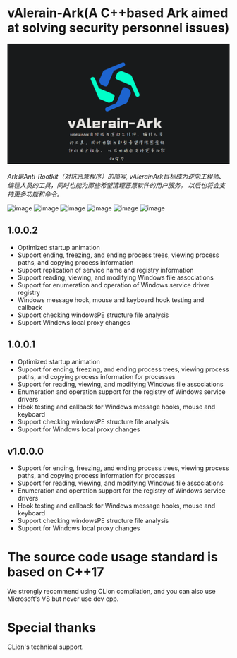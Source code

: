 # vAlerain-Ark(A C++based Ark aimed at solving security personnel issues)

![](https://github.com/WhiteFoxLinux/vAlerain-Ark/blob/main/icon/icon.png)

_Ark是Anti-Rootkit（对抗恶意程序）的简写, vAlerainArk目标成为逆向工程师、编程人员的工具，同时也能为那些希望清理恶意软件的用户服务。 以后也将会支持更多功能和命令。_

![image](https://img.shields.io/badge/Windows-tool-blue)
![image](https://img.shields.io/badge/Windows-vAlerian-gree)
![image](https://img.shields.io/badge/Windows-Ark-blue)
![image](https://img.shields.io/badge/Windows-Ring3-gree)
![image](https://img.shields.io/badge/Windows-Ring0-gree)
![image](https://img.shields.io/badge/Windows-API-gree)

## 1.0.0.2
* Optimized startup animation
* Support ending, freezing, and ending process trees, viewing process paths, and copying process information
* Support replication of service name and registry information
* Support reading, viewing, and modifying Windows file associations
* Support for enumeration and operation of Windows service driver registry
* Windows message hook, mouse and keyboard hook testing and callback
* Support checking windowsPE structure file analysis
* Support Windows local proxy changes

## 1.0.0.1
* Optimized startup animation
* Support for ending, freezing, and ending process trees, viewing process paths, and copying process information for processes
* Support for reading, viewing, and modifying Windows file associations
* Enumeration and operation support for the registry of Windows service drivers
* Hook testing and callback for Windows message hooks, mouse and keyboard
* Support checking windowsPE structure file analysis
* Support for Windows local proxy changes

## v1.0.0.0

* Support for ending, freezing, and ending process trees, viewing process paths, and copying process information for processes
* Support for reading, viewing, and modifying Windows file associations
* Enumeration and operation support for the registry of Windows service drivers
* Hook testing and callback for Windows message hooks, mouse and keyboard
* Support checking windowsPE structure file analysis
* Support for Windows local proxy changes

# The source code usage standard is based on C++17
We strongly recommend using CLion compilation, and you can also use Microsoft's VS but never use dev cpp.

# Special thanks
CLion's technical support.
